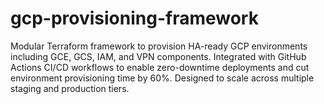 # gcp-provisioning-framework
Modular Terraform framework to provision HA-ready GCP environments including GCE, GCS, IAM, and VPN components. Integrated with GitHub Actions CI/CD workflows to enable zero-downtime deployments and cut environment provisioning time by 60%. Designed to scale across multiple staging and production tiers.
